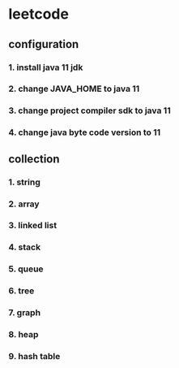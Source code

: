 # leetcode

## configuration

### 1. install java 11 jdk
### 2. change JAVA_HOME to java 11
### 3. change project compiler sdk to java 11
### 4. change java byte code version to 11

## collection
### 1. string
### 2. array
### 3. linked list
### 4. stack
### 5. queue
### 6. tree
### 7. graph
### 8. heap
### 9. hash table


